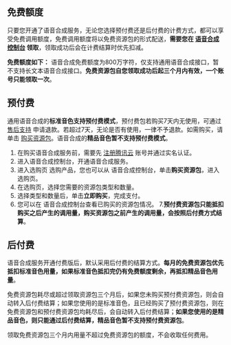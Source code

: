 ## 免费额度
只要您开通了语音合成服务，无论您选择预付费还是后付费的计费方式，都可以享受免费调用额度，免费调用额度将以免费资源包的形式配送，<b>需要您在 [语音合成控制台](https://console.cloud.tencent.com/tts/resourcebundle) 领取</b>，领取成功后会在计费结算时优先扣减。

**免费额度如下：**
语音合成免费额度为800万字符，仅支持通用语音合成接口，暂不支持长文本语音合成接口。**免费资源包自您领取成功后起三个月内有效，一个账号只能领取一次**。

## 预付费
通用语音合成的**标准音色支持预付费模式**，预付费包若购买7天内无使用，可通过 [售后支持](https://cloud.tencent.com/online-service?from=connect-us) 申请退款。若超过7天，无论是否有使用，一律不予退款。如需购买，请单击 [购买资源包](https://buy.cloud.tencent.com/tts)。语音合成的**精品音色暂不支持预付费模式**。

1. 在购买语音合成服务前，需要先 [注册腾讯云](https://cloud.tencent.com/document/product/378/17985) 账号并通过实名认证。
2. 进入语音合成控制台，开通语音合成服务。
3. 进入选购页 选购产品，您也可以从 语音合成控制台，单击**购买资源包**，进入选购页。
4. 在选购页，选择您需要的资源包类型和数量。
5. 选择类型和数量后，单击**立即购买**，完成支付。
6. 您可以在 语音合成控制台查看已购买的资源包情况。
7.**预付费资源包只能抵扣购买之后产生的调用量，购买资源包之前产生的调用量，会按照后付费方式结算**。

## 后付费
语音合成服务开通付费版后，默认采用后付费的结算方式。**每月的免费资源包优先抵扣标准音色用量，如果标准音色抵扣完仍有免费额度剩余，再抵扣精品音色用量**。

免费资源包耗尽或超过领取资源包三个月后，如果您未购买预付费资源包，则会自动转入后付费结算；如果您使用的是标准音色，且已经购买了预付费资源包，则在免费资源包和预付费资源包均耗尽后，会自动转入后付费结算；**如果您使用的是精品音色，则只能通过后付费结算，精品音色暂不支持预付费资源包**。

领取免费资源包三个月内用量不超过免费资源包的额度，不会收取任何费用。

